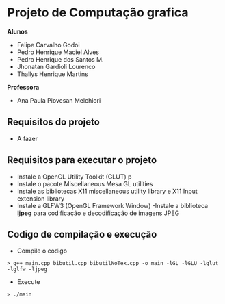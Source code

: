 # Projeto de Computação grafica
**Alunos**
- Felipe Carvalho Godoi
- Pedro Henrique Maciel Alves
- Pedro Henrique dos Santos M.
- Jhonatan Gardioli Lourenco
- Thallys Henrique Martins

**Professora**
- Ana Paula Piovesan Melchiori

## Requisitos do projeto
- A fazer

## Requisitos para executar o projeto
- Instale a OpenGL Utility Toolkit (GLUT) p
- Instale o pacote Miscellaneous Mesa GL utilities
- Instale as bibliotecas X11 miscellaneous utility library e X11 Input extension library
- Instale a GLFW3 (OpenGL Framework Window) 
-Instale a biblioteca **ljpeg** para codificação e decodificação de imagens JPEG

## Codigo de compilação e execução
- Compile o codigo 
```
> g++ main.cpp bibutil.cpp bibutilNoTex.cpp -o main -lGL -lGLU -lglut -lglfw -ljpeg
```

- Execute
```
> ./main
```

